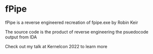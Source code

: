 # fPipe

fPipe is a reverse engineered recreation of fpipe.exe by Robin Keir 

The source code is the product of reverse engineering the psuedocode output from IDA

Check out my talk at Kernelcon 2022 to learn more
